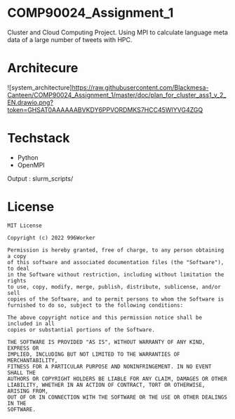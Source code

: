 # COMP90024_Assignment_1
Cluster and Cloud Computing Project. Using MPI to calculate language meta data of a large number of tweets with HPC.

# Architecure
![system_architecture]https://raw.githubusercontent.com/Blackmesa-Canteen/COMP90024_Assignment_1/master/doc/plan_for_cluster_ass1_v_2_EN.drawio.png?token=GHSAT0AAAAAABVKDY6PPVORDMKS7HCC45WIYVG4ZGQ

# Techstack
- Python
- OpenMPI

Output : slurm_scripts/

# License
```
MIT License

Copyright (c) 2022 996Worker

Permission is hereby granted, free of charge, to any person obtaining a copy
of this software and associated documentation files (the "Software"), to deal
in the Software without restriction, including without limitation the rights
to use, copy, modify, merge, publish, distribute, sublicense, and/or sell
copies of the Software, and to permit persons to whom the Software is
furnished to do so, subject to the following conditions:

The above copyright notice and this permission notice shall be included in all
copies or substantial portions of the Software.

THE SOFTWARE IS PROVIDED "AS IS", WITHOUT WARRANTY OF ANY KIND, EXPRESS OR
IMPLIED, INCLUDING BUT NOT LIMITED TO THE WARRANTIES OF MERCHANTABILITY,
FITNESS FOR A PARTICULAR PURPOSE AND NONINFRINGEMENT. IN NO EVENT SHALL THE
AUTHORS OR COPYRIGHT HOLDERS BE LIABLE FOR ANY CLAIM, DAMAGES OR OTHER
LIABILITY, WHETHER IN AN ACTION OF CONTRACT, TORT OR OTHERWISE, ARISING FROM,
OUT OF OR IN CONNECTION WITH THE SOFTWARE OR THE USE OR OTHER DEALINGS IN THE
SOFTWARE.
```

